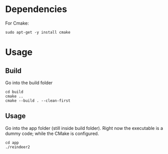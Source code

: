# Dependencies

For Cmake:
```
sudo apt-get -y install cmake
```

# Usage

## Build

Go into the build folder

```
cd build
cmake ..
cmake --build . --clean-first
```

## Usage

Go into the app folder (still inside build folder). Right now the executable is a dummy code; while the CMake is configured.

```
cd app
./reindeer2
```